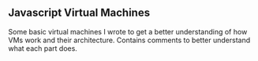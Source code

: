 ## Javascript Virtual Machines

Some basic virtual machines I wrote to get a better understanding of how VMs work and their architecture. Contains comments to better understand what each part does.